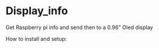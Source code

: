 # Display_info
Get Raspberry pi info and send then to a 0.96" Oled display


How to install and setup:
